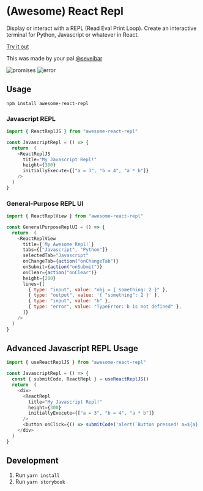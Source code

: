 # (Awesome) React Repl

Display or interact with a REPL (Read Eval Print Loop). Create an interactive terminal for Python,
Javascript or whatever in React.

[Try it out](https://www.seveibar.com/react-repl/?path=/story/reactrepljs--main)

This was made by your pal [@seveibar](https://twitter.com/seveibar)


![promises](https://user-images.githubusercontent.com/1910070/107008052-50cc7f80-6761-11eb-8ccc-61f79167f24b.png)
![error](https://user-images.githubusercontent.com/1910070/107008157-7194d500-6761-11eb-8816-03111757ccf4.png)

## Usage

`npm install awesome-react-repl`


### Javascript REPL

```javascript
import { ReactReplJS } from "awesome-react-repl"

const JavascriptRepl = () => {
  return  (
    <ReactReplJS
      title="My Javascript Repl!"
      height={300}
      initiallyExecute={["a = 3", "b = 4", "a * b"]}
    />
  )
}
```

### General-Purpose REPL UI

```javascript
import { ReactReplView } from "awesome-react-repl"

const GeneralPurposeReplUI = () => {
  return  (
    <ReactReplView
      title={`My Awesome Repl!`}
      tabs={["Javascript", "Python"]}
      selectedTab="Javascript"
      onChangeTab={action("onChangeTab")}
      onSubmit={action("onSubmit")}
      onClear={action("onClear")}
      height={200}
      lines={[
        { type: "input", value: "obj = { something: 2 }" },
        { type: "output", value: '{ "something": 2 }' },
        { type: "input", value: "b" },
        { type: "error", value: "TypeError: b is not defined" },
      ]}
    />
  )
}
```

## Advanced Javascript REPL Usage

```javascript
import { useReactReplJS } from "awesome-react-repl"

const JavascriptRepl = () => {
  const { submitCode, ReactRepl } = useReactReplJS() 
  return  (
    <div>
      <ReactRepl
        title="My Javascript Repl!"
        height={300}
        initiallyExecute={["a = 3", "b = 4", "a * b"]}
      />
      <button onClick={() => submitCode('alert(`Button pressed! a=${a}! This will appear in the REPL!`)')}>Alert!</button>
    </div>
  )
}
```

## Development

1. Run `yarn install`
2. Run `yarn storybook`

